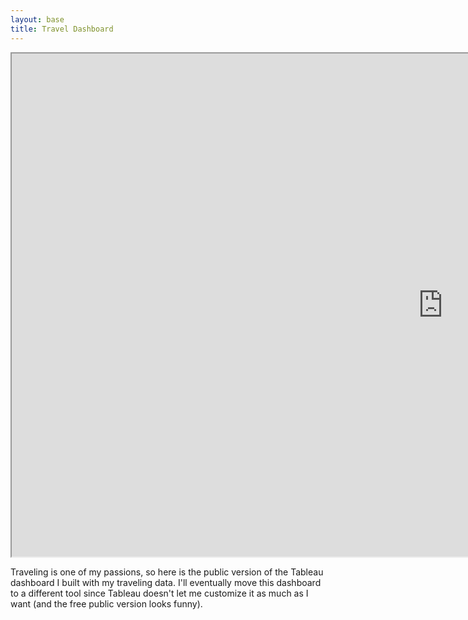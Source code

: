 ```yaml
---
layout: base
title: Travel Dashboard
---
```

<center><iframe src="https://public.tableau.com/views/Book3_15866483987300/VivsFlights?:showVizHome=no&:embed=true" width="1380" height="805" align="middle"></iframe></center>

Traveling is one of my passions, so here is the public version of the Tableau dashboard I built with my traveling data. I'll eventually move this dashboard to a different tool since Tableau doesn't let me customize it as much as I want (and the free public version looks funny).
